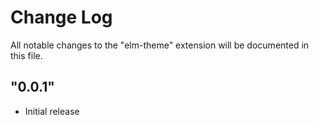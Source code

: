 # Change Log

All notable changes to the "elm-theme" extension will be documented in this file.

## "0.0.1"

- Initial release

